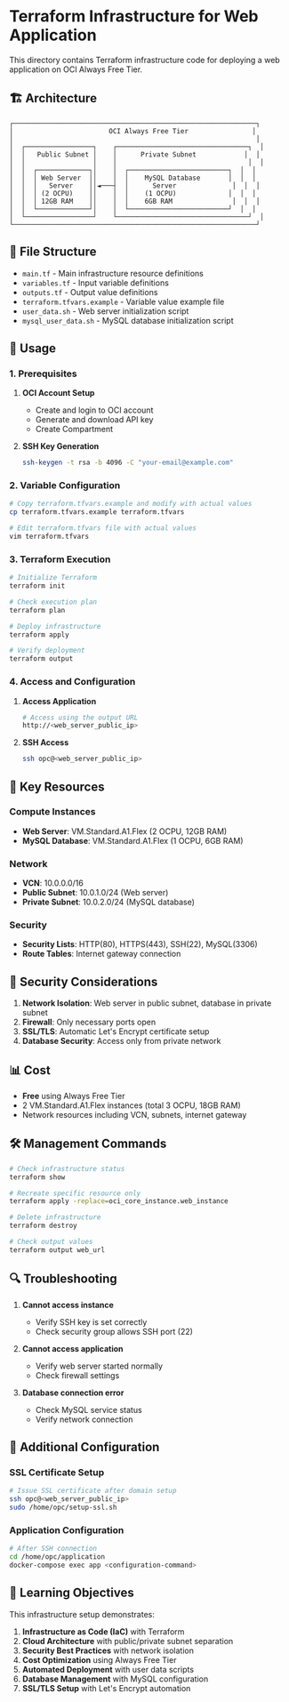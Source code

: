 # Terraform Infrastructure for Web Application

This directory contains Terraform infrastructure code for deploying a web application on OCI Always Free Tier.

## 🏗️ Architecture

```
┌─────────────────────────────────────────────────────────────┐
│                        OCI Always Free Tier                │
│                                                             │
│  ┌─────────────────┐    ┌─────────────────────────────────┐  │
│  │   Public Subnet │    │      Private Subnet            │  │
│  │                 │    │                                 │  │
│  │  ┌─────────────┐│    │  ┌─────────────────────────┐  │  │
│  │  │ Web Server  ││    │  │    MySQL Database       │  │  │
│  │  │   Server    ││◄───┤  │      Server              │  │  │
│  │  │ (2 OCPU)    ││    │  │    (1 OCPU)             │  │  │
│  │  │ 12GB RAM    ││    │  │    6GB RAM               │  │  │
│  │  └─────────────┘│    │  └─────────────────────────┘  │  │
│  └─────────────────┘    └─────────────────────────────────┘  │
└─────────────────────────────────────────────────────────────┘
```

## 📁 File Structure

- `main.tf` - Main infrastructure resource definitions
- `variables.tf` - Input variable definitions
- `outputs.tf` - Output value definitions
- `terraform.tfvars.example` - Variable value example file
- `user_data.sh` - Web server initialization script
- `mysql_user_data.sh` - MySQL database initialization script

## 🚀 Usage

### 1. Prerequisites

1. **OCI Account Setup**
   - Create and login to OCI account
   - Generate and download API key
   - Create Compartment

2. **SSH Key Generation**
   ```bash
   ssh-keygen -t rsa -b 4096 -C "your-email@example.com"
   ```

### 2. Variable Configuration

```bash
# Copy terraform.tfvars.example and modify with actual values
cp terraform.tfvars.example terraform.tfvars

# Edit terraform.tfvars file with actual values
vim terraform.tfvars
```

### 3. Terraform Execution

```bash
# Initialize Terraform
terraform init

# Check execution plan
terraform plan

# Deploy infrastructure
terraform apply

# Verify deployment
terraform output
```

### 4. Access and Configuration

1. **Access Application**
   ```bash
   # Access using the output URL
   http://<web_server_public_ip>
   ```

2. **SSH Access**
   ```bash
   ssh opc@<web_server_public_ip>
   ```

## 🔧 Key Resources

### Compute Instances
- **Web Server**: VM.Standard.A1.Flex (2 OCPU, 12GB RAM)
- **MySQL Database**: VM.Standard.A1.Flex (1 OCPU, 6GB RAM)

### Network
- **VCN**: 10.0.0.0/16
- **Public Subnet**: 10.0.1.0/24 (Web server)
- **Private Subnet**: 10.0.2.0/24 (MySQL database)

### Security
- **Security Lists**: HTTP(80), HTTPS(443), SSH(22), MySQL(3306)
- **Route Tables**: Internet gateway connection

## 🔐 Security Considerations

1. **Network Isolation**: Web server in public subnet, database in private subnet
2. **Firewall**: Only necessary ports open
3. **SSL/TLS**: Automatic Let's Encrypt certificate setup
4. **Database Security**: Access only from private network

## 📊 Cost

- **Free** using Always Free Tier
- 2 VM.Standard.A1.Flex instances (total 3 OCPU, 18GB RAM)
- Network resources including VCN, subnets, internet gateway

## 🛠️ Management Commands

```bash
# Check infrastructure status
terraform show

# Recreate specific resource only
terraform apply -replace=oci_core_instance.web_instance

# Delete infrastructure
terraform destroy

# Check output values
terraform output web_url
```

## 🔍 Troubleshooting

1. **Cannot access instance**
   - Verify SSH key is set correctly
   - Check security group allows SSH port (22)

2. **Cannot access application**
   - Verify web server started normally
   - Check firewall settings

3. **Database connection error**
   - Check MySQL service status
   - Verify network connection

## 📝 Additional Configuration

### SSL Certificate Setup
```bash
# Issue SSL certificate after domain setup
ssh opc@<web_server_public_ip>
sudo /home/opc/setup-ssl.sh
```

### Application Configuration
```bash
# After SSH connection
cd /home/opc/application
docker-compose exec app <configuration-command>
```

## 🎯 Learning Objectives

This infrastructure setup demonstrates:

1. **Infrastructure as Code (IaC)** with Terraform
2. **Cloud Architecture** with public/private subnet separation
3. **Security Best Practices** with network isolation
4. **Cost Optimization** using Always Free Tier
5. **Automated Deployment** with user data scripts
6. **Database Management** with MySQL configuration
7. **SSL/TLS Setup** with Let's Encrypt automation